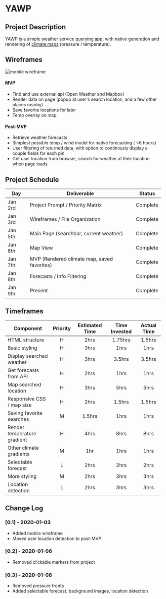 # YAWP


## Project Description

YAWP is a simple weather service querying app, with native generation and rendering of [climate maps](https://openweathermap.org/weathermap?basemap=map&cities=false&layer=temperature&lat=30&lon=-20&zoom=3) (pressure / temperature). 


## Wireframes

![mobile wireframe](https://res.cloudinary.com/ehighberg/image/upload/v1578063616/mobile_wireframe_nfppxz.png "mobile wireframe")


#### MVP 

- Find and use external api (Open Weather and Mapbox)
- Render data on page (popup at user's search location, and a few other places nearby)
- Save favorite locations for later
- Temp overlay on map

#### Post-MVP 

- Retrieve weather forecasts
- Simplest possible temp / wind model for native forecasting ( <6 hours)
- User filtering of returned data, with option to continously display a couple fields for each pin
- Get user location from browser, search for weather at their location when page loads


## Project Schedule

|  Day | Deliverable | Status
|---|---| ---|
|Jan 2rd| Project Prompt / Priority Matrix | Complete
|Jan 3rd| Wireframes / File Organization | Complete
|Jan 5th| Main Page (searchbar, current weather) | Complete
|Jan 6th| Map View | Complete
|Jan 7th| MVP (Rendered climate map, saved favorites) | Complete
|Jan 8th| Forecasts / Info Filtering | Complete
|Jan 9th| Present | Complete


## Timeframes
| Component | Priority | Estimated Time | Time Invested | Actual Time |
| --- | :---: |  :---: | :---: | :---: |
| HTML structure | H | 2hrs | 1.75hrs | 1.5hrs |
| Basic styling | H | 3hrs | 1hrs | 1hrs |
| Display searched weather | H | 3hrs | 3.5hrs | 3.5hrs|
| Get forecasts from API | H | 2hrs  | 1hrs | 1hrs |
| Map searched location | H | 3hrs | 5hrs | 5hrs |
| Responsive CSS / map size | H | 2hrs | 1.5hrs | 1.5hrs |
| Saving favorite searches | M | 1.5hrs | 1hrs | 1hrs |
| Render temperature gradient | H | 4hrs | 8hrs | 8hrs |
| Other climate gradients | M | 1hr | 1hrs | 1hrs |
| Selectable forecast | L | 2hrs | 2hrs | 2hrs |
| More styling | M | 2hrs | 3hrs | 3hrs |
| Location detection | L | 2hrs | 3hrs | 3hrs |

## Change Log

### [0.1] - 2020-01-03
- Added mobile wireframe
- Moved user location detection to post-MVP

### [0.2] - 2020-01-06
- Removed clickable markers from project

### [0.3] - 2020-01-08
- Removed pressure fronts
- Added selectable forecast, background images, location detection